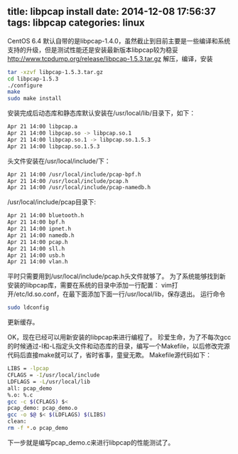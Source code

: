 ﻿title: libpcap install
date: 2014-12-08 17:56:37
tags: libpcap
categories: linux
---

CentOS 6.4 默认自带的是libpcap-1.4.0，虽然截止到目前主要是一些编译和系统支持的升级，但是测试性能还是安装最新版本libpcap较为稳妥
http://www.tcpdump.org/release/libpcap-1.5.3.tar.gz
解压，编译，安装
``` bash
tar -xzvf libpcap-1.5.3.tar.gz
cd libpcap-1.5.3
./configure
make
sudo make install
```
安装完成后动态库和静态库默认安装在/usr/local/lib/目录下，如下：
``` bash
Apr 21 14:00 libpcap.a
Apr 21 14:00 libpcap.so -> libpcap.so.1
Apr 21 14:00 libpcap.so.1 -> libpcap.so.1.5.3
Apr 21 14:00 libpcap.so.1.5.3
```
头文件安装在/usr/local/include/下：
``` bash
Apr 21 14:00 /usr/local/include/pcap-bpf.h
Apr 21 14:00 /usr/local/include/pcap.h
Apr 21 14:00 /usr/local/include/pcap-namedb.h
```
/usr/local/include/pcap目录下:
``` bash
Apr 21 14:00 bluetooth.h
Apr 21 14:00 bpf.h
Apr 21 14:00 ipnet.h
Apr 21 14:00 namedb.h
Apr 21 14:00 pcap.h
Apr 21 14:00 sll.h
Apr 21 14:00 usb.h
Apr 21 14:00 vlan.h
```
平时只需要用到/usr/local/include/pcap.h头文件就够了。
为了系统能够找到新安装的libpcap库，需要在系统的目录中添加一行配置：
vim打开/etc/ld.so.conf，在最下面添加下面一行/usr/local/lib，保存退出。
运行命令
``` bash
sudo ldconfig
```
更新缓存。

OK，现在已经可以用新安装的libpcap来进行编程了。
珍爱生命，为了不每次gcc的时候通过-I和-L指定头文件和动态库的目录，编写一个Makefile，以后修改完源代码后直接make就可以了，省时省事，童叟无欺。
Makefile源代码如下：
``` bash
LIBS = -lpcap
CFLAGS = -I/usr/local/include
LDFLAGS = -L/usr/local/lib
all: pcap_demo
%.o: %.c
gcc -c $(CFLAGS) $<
pcap_demo: pcap_demo.o
gcc -o $@ $< $(LDFLAGS) $(LIBS)
clean:
rm -f *.o pcap_demo
```
下一步就是编写pcap_demo.c来进行libpcap的性能测试了。